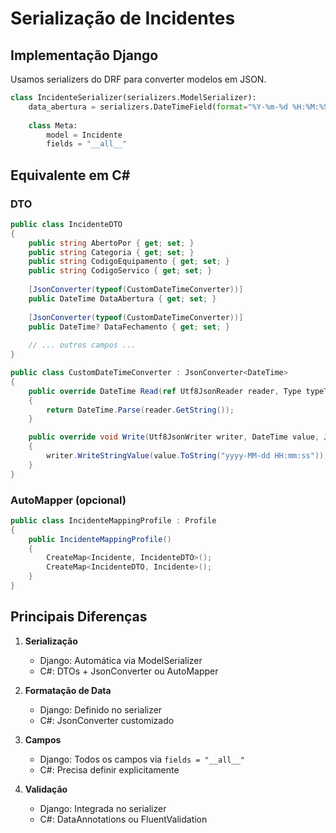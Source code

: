 # Serialização de Incidentes

## Implementação Django
Usamos serializers do DRF para converter modelos em JSON.

```python
class IncidenteSerializer(serializers.ModelSerializer):
    data_abertura = serializers.DateTimeField(format="%Y-%m-%d %H:%M:%S")
    
    class Meta:
        model = Incidente
        fields = "__all__"
```

## Equivalente em C#

### DTO
```csharp
public class IncidenteDTO
{
    public string AbertoPor { get; set; }
    public string Categoria { get; set; }
    public string CodigoEquipamento { get; set; }
    public string CodigoServico { get; set; }
    
    [JsonConverter(typeof(CustomDateTimeConverter))]
    public DateTime DataAbertura { get; set; }
    
    [JsonConverter(typeof(CustomDateTimeConverter))]
    public DateTime? DataFechamento { get; set; }
    
    // ... outros campos ...
}

public class CustomDateTimeConverter : JsonConverter<DateTime>
{
    public override DateTime Read(ref Utf8JsonReader reader, Type typeToConvert, JsonSerializerOptions options)
    {
        return DateTime.Parse(reader.GetString());
    }

    public override void Write(Utf8JsonWriter writer, DateTime value, JsonSerializerOptions options)
    {
        writer.WriteStringValue(value.ToString("yyyy-MM-dd HH:mm:ss"));
    }
}
```

### AutoMapper (opcional)
```csharp
public class IncidenteMappingProfile : Profile
{
    public IncidenteMappingProfile()
    {
        CreateMap<Incidente, IncidenteDTO>();
        CreateMap<IncidenteDTO, Incidente>();
    }
}
```

## Principais Diferenças

1. **Serialização**
   - Django: Automática via ModelSerializer
   - C#: DTOs + JsonConverter ou AutoMapper

2. **Formatação de Data**
   - Django: Definido no serializer
   - C#: JsonConverter customizado

3. **Campos**
   - Django: Todos os campos via `fields = "__all__"`
   - C#: Precisa definir explicitamente

4. **Validação**
   - Django: Integrada no serializer
   - C#: DataAnnotations ou FluentValidation
